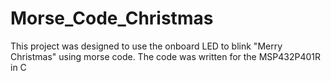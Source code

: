 # Morse_Code_Christmas

This project was designed to use the onboard LED to blink "Merry Christmas" using morse code. The code was written for the MSP432P401R in C
